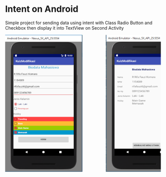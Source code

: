 # Intent on Android
Simple project for sending data using intent with Class Radio Button and Checkbox then display it into TextView on Second Activity

<pre>
<img src="Screenshot_1.png" width="250" height="444">         <img src="Screenshot_2.png" width="250" height="444">         <img src="Screenshot_3.png" width="250" height="444">
</pre>
